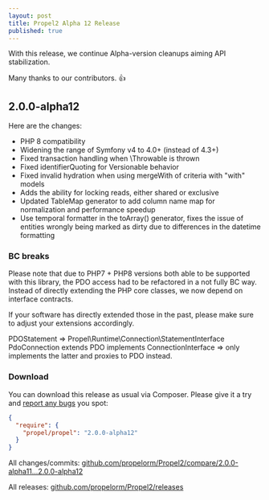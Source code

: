 ```yaml
---
layout: post
title: Propel2 Alpha 12 Release
published: true
---
```


With this release, we continue Alpha-version cleanups aiming API stabilization.

Many thanks to our contributors. 👍

<!-- more -->

## 2.0.0-alpha12

Here are the changes:

* PHP 8 compatibility
* Widening the range of Symfony v4 to 4.0+ (instead of 4.3+)
* Fixed transaction handling when \Throwable is thrown
* Fixed identifierQuoting for Versionable behavior
* Fixed invalid hydration when using mergeWith of criteria with "with" models
* Adds the ability for locking reads, either shared or exclusive
* Updated TableMap generator to add column name map for normalization and performance speedup
* Use temporal formatter in the toArray() generator, fixes the issue of entities wrongly being marked as dirty due to differences in the datetime formatting

### BC breaks

Please note that due to PHP7 + PHP8 versions both able to be supported with this library, the PDO access had to be refactored in a not fully BC way. Instead of directly extending the PHP core classes, we now depend on interface contracts.

If your software has directly extended those in the past, please make sure to adjust your extensions accordingly.

PDOStatement => Propel\Runtime\Connection\StatementInterface
PdoConnection extends PDO implements ConnectionInterface => only implements the latter and proxies to PDO instead.


### Download

You can download this release as usual via Composer. Please give it a try and [report any bugs](https://github.com/propelorm/Propel2/issues/new)
you spot:

```json
{
  "require": {
    "propel/propel": "2.0.0-alpha12"
  }
}
```

All changes/commits: [github.com/propelorm/Propel2/compare/2.0.0-alpha11...2.0.0-alpha12](https://github.com/propelorm/Propel2/compare/2.0.0-alpha11...2.0.0-alpha12)

All releases: [github.com/propelorm/Propel2/releases](https://github.com/propelorm/Propel2/releases)